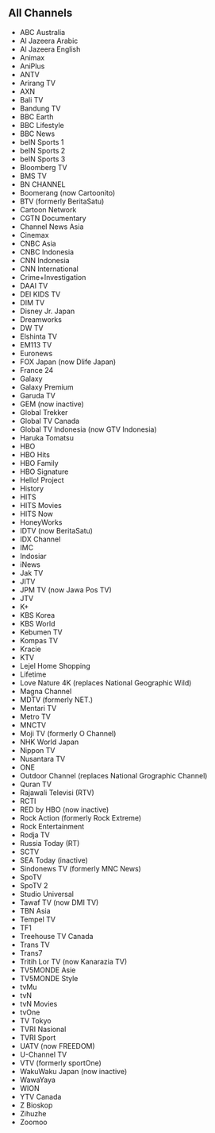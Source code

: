 ## All Channels
* ABC Australia
* Al Jazeera Arabic
* Al Jazeera English
* Animax
* AniPlus
* ANTV
* Arirang TV
* AXN
* Bali TV
* Bandung TV
* BBC Earth
* BBC Lifestyle
* BBC News
* beIN Sports 1
* beIN Sports 2
* beIN Sports 3
* Bloomberg TV
* BMS TV
* BN CHANNEL
* Boomerang (now Cartoonito)
* BTV (formerly BeritaSatu)
* Cartoon Network
* CGTN Documentary
* Channel News Asia
* Cinemax
* CNBC Asia
* CNBC Indonesia
* CNN Indonesia
* CNN International
* Crime+Investigation
* DAAI TV
* DEI KIDS TV
* DIM TV
* Disney Jr. Japan
* Dreamworks
* DW TV
* Elshinta TV
* EM113 TV
* Euronews
* FOX Japan (now Dlife Japan)
* France 24
* Galaxy
* Galaxy Premium
* Garuda TV
* GEM (now inactive)
* Global Trekker
* Global TV Canada
* Global TV Indonesia (now GTV Indonesia)
* Haruka Tomatsu
* HBO
* HBO Hits
* HBO Family
* HBO Signature
* Hello! Project
* History
* HITS
* HITS Movies
* HITS Now
* HoneyWorks
* IDTV (now BeritaSatu)
* IDX Channel
* IMC
* Indosiar
* iNews
* Jak TV
* JITV
* JPM TV (now Jawa Pos TV)
* JTV
* K+
* KBS Korea
* KBS World
* Kebumen TV
* Kompas TV
* Kracie
* KTV
* Lejel Home Shopping
* Lifetime
* Love Nature 4K (replaces National Geographic Wild)
* Magna Channel
* MDTV (formerly NET.)
* Mentari TV
* Metro TV
* MNCTV
* Moji TV (formerly O Channel)
* NHK World Japan
* Nippon TV
* Nusantara TV
* ONE
* Outdoor Channel (replaces National Grographic Channel)
* Quran TV
* Rajawali Televisi (RTV)
* RCTI
* RED by HBO (now inactive)
* Rock Action (formerly Rock Extreme)
* Rock Entertainment
* Rodja TV
* Russia Today (RT)
* SCTV
* SEA Today (inactive)
* Sindonews TV (formerly MNC News)
* SpoTV
* SpoTV 2
* Studio Universal
* Tawaf TV (now DMI TV)
* TBN Asia
* Tempel TV
* TF1
* Treehouse TV Canada
* Trans TV
* Trans7
* Tritih Lor TV (now Kanarazia TV)
* TV5MONDE Asie
* TV5MONDE Style
* tvMu
* tvN
* tvN Movies
* tvOne
* TV Tokyo
* TVRI Nasional
* TVRI Sport
* UATV (now FREEDOM)
* U-Channel TV
* VTV (formerly sportOne)
* WakuWaku Japan (now inactive)
* WawaYaya
* WION
* YTV Canada
* Z Bioskop
* Zihuzhe
* Zoomoo
